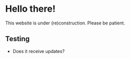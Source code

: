 # Hello there!

This website is under (re)construction. Please be patient.

## Testing

- Does it receive updates?
